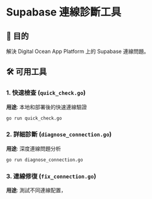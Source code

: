 # Supabase 連線診斷工具

## 🎯 目的
解決 Digital Ocean App Platform 上的 Supabase 連線問題。

## 🛠️ 可用工具

### 1. 快速檢查 (`quick_check.go`)
**用途**: 本地和部署後的快速連線驗證
```bash
go run quick_check.go
```

### 2. 詳細診斷 (`diagnose_connection.go`)
**用途**: 深度連線問題分析
```bash
go run diagnose_connection.go
```

### 3. 連線修復 (`fix_connection.go`)
**用途**: 測試不同連線配置，